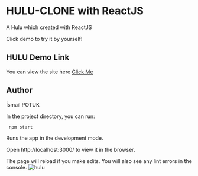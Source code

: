 # **HULU-CLONE with ReactJS**

A Hulu which created with ReactJS 

Click demo to try it by yourself!

## HULU Demo Link
You can view the site here [Click Me](http://localhost:3000/)

## Author
İsmail POTUK

In the project directory, you can run:

` npm start`

Runs the app in the development mode.

Open http://localhost:3000/ to view it in the browser.

The page will reload if you make edits.
You will also see any lint errors in the console.
![hulu](https://user-images.githubusercontent.com/109916927/202923198-13a0788d-4ea2-4807-8131-41dfbd598701.png)
